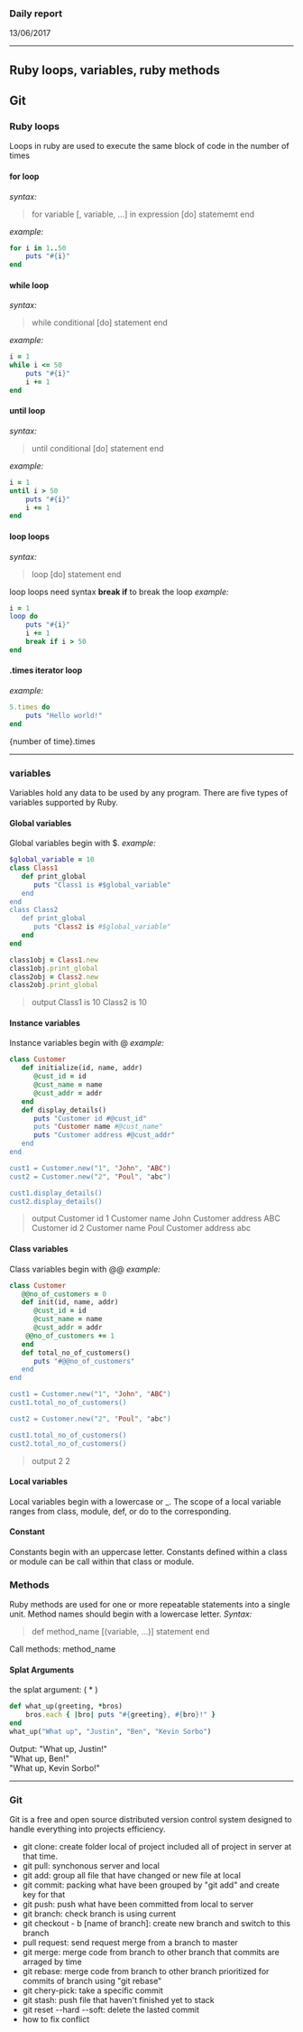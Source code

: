 
### Daily report
13/06/2017
____
## Ruby loops, variables, ruby methods
## Git
### Ruby loops
Loops in ruby are used to execute the same block of code in the number of times
#### for loop
*syntax:*
>for variable [, variable, ...] in expression [do]
	statememt
end

*example:*
```ruby
for i in 1..50
	puts "#{i}"
end
```
#### while loop
*syntax:*
>while conditional [do]
   statement
end

*example:*
```ruby
i = 1
while i <= 50
	puts "#{i}"
	i += 1
end
```
#### until loop
*syntax:*
>until conditional [do]
   statement
end

*example:*
```ruby
i = 1
until i > 50
	puts "#{i}"
	i += 1
end
```
#### loop loops
*syntax:*
>loop [do]
   statement
end

loop loops need syntax **break if** to break the loop 
*example:*
```ruby
i =	1
loop do
	puts "#{i}"
	i += 1
	break if i > 50
end
```
#### .times iterator loop
*example:*
```ruby
5.times	do
	puts "Hello	world!"
end
```
{number of time}.times
_______
### variables
Variables	hold	any	data	to	be	used	by	any	program.
There	are	five	types	of	variables	supported	by	Ruby.
#### Global variables
Global variables begin with $.
*example:*
```ruby
$global_variable = 10
class Class1
   def print_global
      puts "Class1 is #$global_variable"
   end
end
class Class2
   def print_global
      puts "Class2 is #$global_variable"
   end
end

class1obj = Class1.new
class1obj.print_global
class2obj = Class2.new
class2obj.print_global
```
>output
Class1 is 10
Class2 is 10

#### Instance variables
Instance variables begin with @
*example:*
```ruby
class Customer
   def initialize(id, name, addr)
      @cust_id = id
      @cust_name = name
      @cust_addr = addr
   end
   def display_details()
      puts "Customer id #@cust_id"
      puts "Customer name #@cust_name"
      puts "Customer address #@cust_addr"
   end
end

cust1 = Customer.new("1", "John", "ABC")
cust2 = Customer.new("2", "Poul", "abc")

cust1.display_details()
cust2.display_details()
```
>output
Customer id 1
Customer name John
Customer address ABC
Customer id 2
Customer name Poul
Customer address abc

#### Class variables
Class variables begin with @@
*example:*
```ruby
class Customer
   @@no_of_customers = 0
   def init(id, name, addr)
      @cust_id = id
      @cust_name = name
      @cust_addr = addr
	@@no_of_customers += 1
   end
   def total_no_of_customers()
      puts "#@@no_of_customers"
   end
end

cust1 = Customer.new("1", "John", "ABC")
cust1.total_no_of_customers()

cust2 = Customer.new("2", "Poul", "abc")

cust1.total_no_of_customers()
cust2.total_no_of_customers()
```
>output
2
2
#### Local variables
Local variables begin with a lowercase or _. The scope of a local variable ranges from class, module, def, or do to the corresponding.
#### Constant
Constants begin with an uppercase letter. Constants defined within a class or module can be call within that class or module.

### Methods
Ruby methods are used for one or more repeatable statements into a single unit.
Method names should begin with a lowercase letter. 
*Syntax:*
>def method_name [(variable, ...)]
   statement
end

Call methods: method_name 
#### Splat Arguments
the splat argument:	( *	)
```ruby
def	what_up(greeting, *bros)	
	bros.each { |bro| puts "#{greeting}, #{bro}!" }	
end	
what_up("What up", "Justin", "Ben", "Kevin Sorbo")
```
Output:
"What	up,	Justin!"	
"What	up,	Ben!"	
"What	up,	Kevin	Sorbo!"
____
### Git
Git is a free and open source distributed version control system designed to handle everything into projects efficiency.
- git clone: create folder local of project included all of project in server at that time.
- git pull: synchonous server and local
- git add: group all file that have changed or new file at local
- git commit: packing what have been grouped by "git add" and create key for that
- git push: push what have been committed from local to server
- git branch: check branch is using current
- git checkout - b [name of branch]: create new branch and switch to this branch
- pull request: send request merge from a branch to master
- git merge: merge code from branch to other branch that commits are arraged by time
- git rebase: merge code from branch to other branch prioritized for commits of branch using "git rebase"
- git chery-pick: take a specific commit
- git stash: push file that haven't finished yet to stack
- git reset --hard --soft: delete the lasted commit
- how to fix conflict

